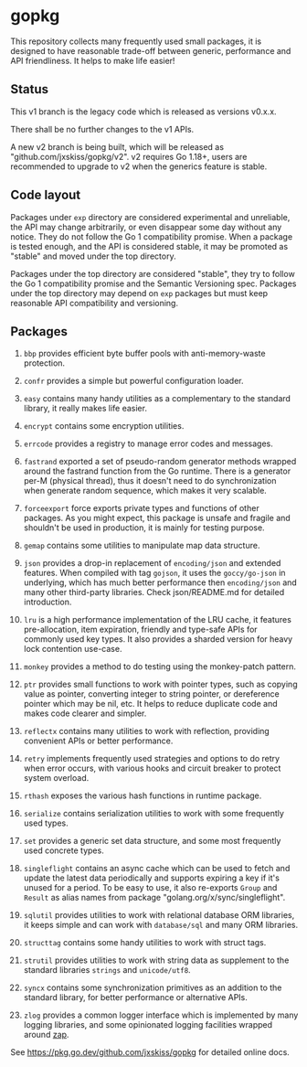 # gopkg

This repository collects many frequently used small packages, it is designed
to have reasonable trade-off between generic, performance and API friendliness.
It helps to make life easier!

## Status

This v1 branch is the legacy code which is released as versions v0.x.x.

There shall be no further changes to the v1 APIs.

A new v2 branch is being built, which will be released as "github.com/jxskiss/gopkg/v2".
v2 requires Go 1.18+, users are recommended to upgrade to v2 when the generics feature is stable.

## Code layout

Packages under `exp` directory are considered experimental and unreliable,
the API may change arbitrarily, or even disappear some day without any notice.
They do not follow the Go 1 compatibility promise.
When a package is tested enough, and the API is considered stable, it may be promoted
as "stable" and moved under the top directory.

Packages under the top directory are considered "stable", they try to follow the
Go 1 compatibility promise and the Semantic Versioning spec.
Packages under the top directory may depend on `exp` packages but must keep
reasonable API compatibility and versioning.

## Packages

1. `bbp` provides efficient byte buffer pools with anti-memory-waste protection.

1. `confr` provides a simple but powerful configuration loader.

1. `easy` contains many handy utilities as a complementary to the standard library,
   it really makes life easier.

1. `encrypt` contains some encryption utilities.

1. `errcode` provides a registry to manage error codes and messages.

1. `fastrand` exported a set of pseudo-random generator methods wrapped around the fastrand
   function from the Go runtime. There is a generator per-M (physical thread), thus it doesn't
   need to do synchronization when generate random sequence, which makes it very scalable.

1. `forceexport` force exports private types and functions of other packages. As you might
   expect, this package is unsafe and fragile and shouldn't be used in production, it is
   mainly for testing purpose.

1. `gemap` contains some utilities to manipulate map data structure.

1. `json` provides a drop-in replacement of `encoding/json` and extended features.
   When compiled with tag `gojson`, it uses the `goccy/go-json` in underlying, which has
   much better performance then `encoding/json` and many other third-party libraries.
   Check json/README.md for detailed introduction.

1. `lru` is a high performance implementation of the LRU cache, it features pre-allocation,
   item expiration, friendly and type-safe APIs for commonly used key types.
   It also provides a sharded version for heavy lock contention use-case.

1. `monkey` provides a method to do testing using the monkey-patch pattern.

1. `ptr` provides small functions to work with pointer types, such as copying value as pointer,
   converting integer to string pointer, or dereference pointer which may be nil, etc.
   It helps to reduce duplicate code and makes code clearer and simpler.

1. `reflectx` contains many utilities to work with reflection, providing convenient APIs
   or better performance.

1. `retry` implements frequently used strategies and options to do retry when error
   occurs, with various hooks and circuit breaker to protect system overload.

1. `rthash` exposes the various hash functions in runtime package.

1. `serialize` contains serialization utilities to work with some frequently used types.

1. `set` provides a generic set data structure, and some most frequently used concrete types.

1. `singleflight` contains an async cache which can be used to fetch and update the
   latest data periodically and supports expiring a key if it's unused for a period.
   To be easy to use, it also re-exports `Group` and `Result` as alias names from package
   "golang.org/x/sync/singleflight". 

1. `sqlutil` provides utilities to work with relational database ORM libraries,
   it keeps simple and can work with `database/sql` and many ORM libraries.

1. `structtag` contains some handy utilities to work with struct tags.

1. `strutil` provides utilities to work with string data as supplement to the standard
   libraries `strings` and `unicode/utf8`.

1. `syncx` contains some synchronization primitives as an addition to the standard library,
   for better performance or alternative APIs.

1. `zlog` provides a common logger interface which is implemented by
   many logging libraries, and some opinionated logging facilities wrapped around
   [zap](https://github.com/uber-go/zap).

See https://pkg.go.dev/github.com/jxskiss/gopkg for detailed online docs.
